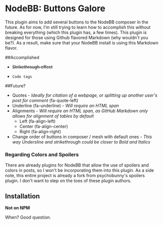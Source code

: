 # NodeBB: Buttons Galore

This plugin aims to add several buttons to the NodeBB composer in the future. As for now, I'm still trying to learn how to accomplish this without breaking everything (which this plugin has, a few times). This plugin is designed for those using Github flavored Markdown (why wouldn't you be?). As a result, make sure that your NodeBB install is using this Markdown flavor.


##Accomplished
* ~~Strikethrough effect~~
* ```
  Code tags
  ```
  

##Future? 
* Quotes - _Ideally for citation of a webpage, or splitting up another user's post for comment_ (fa-quote-left)
* Underline (fa-underline) - _Will require an HTML span_
* Alignments - _Will require an HTML span, as GitHub Markdown only allows for alignment of tables by default_
  * Left (fa-align-left)
  * Center (fa-align-center)
  * Right (fa-align-right)
* Change order of buttons in composer / mesh with default ones - _This way Undersline and strikethrough could be closer to Bold and Italics_

### Regarding Colors and Spoilers
There are already plugins for NodeBB that allow the use of spoilers and colors in posts, so I won't be incorporating them into this plugin. As a side note, this entire project is already a fork from psychobunny's spoilers plugin. I don't want to step on the toes of these plugin authors.

## Installation

**Not on NPM**

When? Good question.
